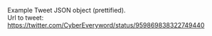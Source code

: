 Example Tweet JSON object (prettified). \
Url to tweet: https://twitter.com/CyberEveryword/status/959869838322749440
